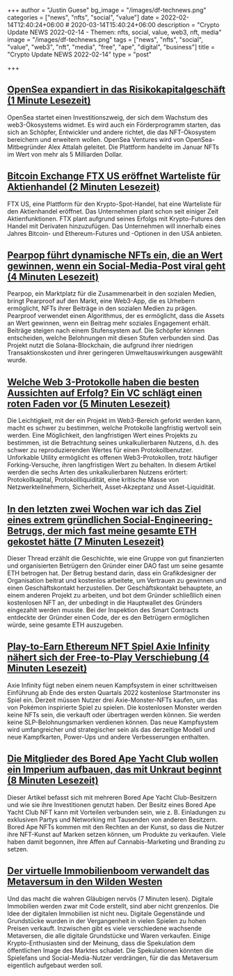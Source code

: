 +++
author = "Justin Guese"
bg_image = "/images/df-technews.png"
categories = ["news", "nfts", "social", "value"]
date = 2022-02-14T12:40:24+06:00 # 2020-03-14T15:40:24+06:00
description = "Crypto Update NEWS 2022-02-14 - Themen: nfts, social, value, web3, nft, media"
image = "/images/df-technews.png"
tags = ["news", "nfts", "social", "value", "web3", "nft", "media", "free", "ape", "digital", "business"]
title = "Crypto Update NEWS 2022-02-14"
type = "post"

+++

## [OpenSea expandiert in das Risikokapitalgeschäft (1 Minute Lesezeit)](https://www.coindesk.com/business/2022/02/11/opensea-expands-into-the-venture-capital-business/)

 OpenSea startet einen Investitionszweig, der sich dem Wachstum des web3-Ökosystems widmet. Es wird auch ein Förderprogramm starten, das sich an Schöpfer, Entwickler und andere richtet, die das NFT-Ökosystem bereichern und erweitern wollen. OpenSea Ventures wird von OpenSea-Mitbegründer Alex Attalah geleitet. Die Plattform handelte im Januar NFTs im Wert von mehr als 5 Milliarden Dollar.

## [Bitcoin Exchange FTX US eröffnet Warteliste für Aktienhandel (2 Minuten Lesezeit)](https://decrypt.co/92764/bitcoin-exchange-ftx-us-opens-waitlist-stock-trading)

 FTX US, eine Plattform für den Krypto-Spot-Handel, hat eine Warteliste für den Aktienhandel eröffnet. Das Unternehmen plant schon seit einiger Zeit Aktienfunktionen. FTX plant aufgrund seines Erfolgs mit Krypto-Futures den Handel mit Derivaten hinzuzufügen. Das Unternehmen will innerhalb eines Jahres Bitcoin- und Ethereum-Futures und -Optionen in den USA anbieten.

## [Pearpop führt dynamische NFTs ein, die an Wert gewinnen, wenn ein Social-Media-Post viral geht (4 Minuten Lesezeit)](https://techcrunch.com/2022/02/10/pearpop-pearproof-nfts-crypto-social-media-creators/)

 Pearpop, ein Marktplatz für die Zusammenarbeit in den sozialen Medien, bringt Pearproof auf den Markt, eine Web3-App, die es Urhebern ermöglicht, NFTs ihrer Beiträge in den sozialen Medien zu prägen. Pearproof verwendet einen Algorithmus, der es ermöglicht, dass die Assets an Wert gewinnen, wenn ein Beitrag mehr soziales Engagement erhält. Beiträge steigen nach einem Stufensystem auf. Die Schöpfer können entscheiden, welche Belohnungen mit diesen Stufen verbunden sind. Das Projekt nutzt die Solana-Blockchain, die aufgrund ihrer niedrigen Transaktionskosten und ihrer geringeren Umweltauswirkungen ausgewählt wurde.

## [Welche Web 3-Protokolle haben die besten Aussichten auf Erfolg? Ein VC schlägt einen roten Faden vor (5 Minuten Lesezeit)](https://www.coindesk.com/layer2/2022/02/11/which-web-3-protocols-are-most-likely-to-succeed-a-vc-suggests-a-common-thread/)

 Die Leichtigkeit, mit der ein Projekt im Web3-Bereich geforkt werden kann, macht es schwer zu bestimmen, welche Protokolle langfristig wertvoll sein werden. Eine Möglichkeit, den langfristigen Wert eines Projekts zu bestimmen, ist die Betrachtung seines unkalkulierbaren Nutzens, d.h. des schwer zu reproduzierenden Wertes für einen Protokollbenutzer. Unforkable Utility ermöglicht es offenen Web3-Protokollen, trotz häufiger Forking-Versuche, ihren langfristigen Wert zu behalten. In diesem Artikel werden die sechs Arten des unkalkulierbaren Nutzens erörtert: Protokollkapital, Protokollliquidität, eine kritische Masse von Netzwerkteilnehmern, Sicherheit, Asset-Akzeptanz und Asset-Liquidität.

## [In den letzten zwei Wochen war ich das Ziel eines extrem gründlichen Social-Engineering-Betrugs, der mich fast meine gesamte ETH gekostet hätte (7 Minuten Lesezeit)](https://twitter.com/thomasg_eth/status/1492663192404779013?s=12)

 Dieser Thread erzählt die Geschichte, wie eine Gruppe von gut finanzierten und organisierten Betrügern den Gründer einer DAO fast um seine gesamte ETH betrogen hat. Der Betrug bestand darin, dass ein Grafikdesigner der Organisation beitrat und kostenlos arbeitete, um Vertrauen zu gewinnen und einen Geschäftskontakt herzustellen. Der Geschäftskontakt behauptete, an einem anderen Projekt zu arbeiten, und bot dem Gründer schließlich einen kostenlosen NFT an, der unbedingt in die Hauptwallet des Gründers eingezahlt werden musste. Bei der Inspektion des Smart Contracts entdeckte der Gründer einen Code, der es den Betrügern ermöglichen würde, seine gesamte ETH auszugeben.

## [Play-to-Earn Ethereum NFT Spiel Axie Infinity nähert sich der Free-to-Play Verschiebung (4 Minuten Lesezeit)](https://decrypt.co/92758/play-to-earn-ethereum-nft-game-axie-infinity-free-to-play)

 Axie Infinity fügt neben einem neuen Kampfsystem in einer schrittweisen Einführung ab Ende des ersten Quartals 2022 kostenlose Startmonster ins Spiel ein. Derzeit müssen Nutzer drei Axie-Monster-NFTs kaufen, um das von Pokémon inspirierte Spiel zu spielen. Die kostenlosen Monster werden keine NFTs sein, die verkauft oder übertragen werden können. Sie werden keine SLP-Belohnungsmarken verdienen können. Das neue Kampfsystem wird umfangreicher und strategischer sein als das derzeitige Modell und neue Kampfkarten, Power-Ups und andere Verbesserungen enthalten.

## [Die Mitglieder des Bored Ape Yacht Club wollen ein Imperium aufbauen, das mit Unkraut beginnt (8 Minuten Lesezeit)](https://www.theverge.com/2022/2/11/22925408/bored-ape-yacht-club-cannabis-copyright)

 Dieser Artikel befasst sich mit mehreren Bored Ape Yacht Club-Besitzern und wie sie ihre Investitionen genutzt haben. Der Besitz eines Bored Ape Yacht Club NFT kann mit Vorteilen verbunden sein, wie z. B. Einladungen zu exklusiven Partys und Networking mit Tausenden von anderen Besitzern. Bored Ape NFTs kommen mit den Rechten an der Kunst, so dass die Nutzer ihre NFT-Kunst auf Marken setzen können, um Produkte zu verkaufen. Viele haben damit begonnen, ihre Affen auf Cannabis-Marketing und Branding zu setzen.

## [Der virtuelle Immobilienboom verwandelt das Metaversum in den Wilden Westen](https://www.protocol.com/entertainment/video-game-real-estate-metaverse)

 Und das macht die wahren Gläubigen nervös (7 Minuten lesen). Digitale Immobilien werden zwar mit Code erstellt, sind aber nicht grenzenlos. Die Idee der digitalen Immobilien ist nicht neu. Digitale Gegenstände und Grundstücke wurden in der Vergangenheit in vielen Spielen zu hohen Preisen verkauft. Inzwischen gibt es viele verschiedene wachsende Metaversen, die alle digitale Grundstücke und Waren verkaufen. Einige Krypto-Enthusiasten sind der Meinung, dass die Spekulation dem öffentlichen Image des Marktes schadet. Die Spekulationen könnten die Spielefans und Social-Media-Nutzer verdrängen, für die das Metaversum eigentlich aufgebaut werden soll.

